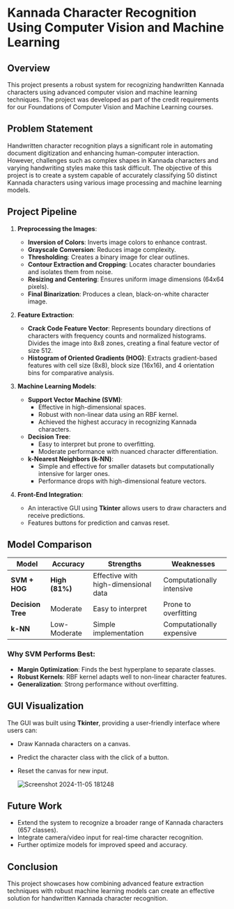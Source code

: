 # Kannada Character Recognition Using Computer Vision and Machine Learning

## Overview
This project presents a robust system for recognizing handwritten Kannada characters using advanced computer vision and machine learning techniques. The project was developed as part of the credit requirements for our Foundations of Computer Vision and Machine Learning courses.

## Problem Statement
Handwritten character recognition plays a significant role in automating document digitization and enhancing human-computer interaction. However, challenges such as complex shapes in Kannada characters and varying handwriting styles make this task difficult. The objective of this project is to create a system capable of accurately classifying 50 distinct Kannada characters using various image processing and machine learning models.

## Project Pipeline
1. **Preprocessing the Images**:
   - **Inversion of Colors**: Inverts image colors to enhance contrast.
   - **Grayscale Conversion**: Reduces image complexity.
   - **Thresholding**: Creates a binary image for clear outlines.
   - **Contour Extraction and Cropping**: Locates character boundaries and isolates them from noise.
   - **Resizing and Centering**: Ensures uniform image dimensions (64x64 pixels).
   - **Final Binarization**: Produces a clean, black-on-white character image.

2. **Feature Extraction**:
   - **Crack Code Feature Vector**: Represents boundary directions of characters with frequency counts and normalized histograms. Divides the image into 8x8 zones, creating a final feature vector of size 512.
   - **Histogram of Oriented Gradients (HOG)**: Extracts gradient-based features with cell size (8x8), block size (16x16), and 4 orientation bins for comparative analysis.

3. **Machine Learning Models**:
   - **Support Vector Machine (SVM)**:
     - Effective in high-dimensional spaces.
     - Robust with non-linear data using an RBF kernel.
     - Achieved the highest accuracy in recognizing Kannada characters.
   - **Decision Tree**:
     - Easy to interpret but prone to overfitting.
     - Moderate performance with nuanced character differentiation.
   - **k-Nearest Neighbors (k-NN)**:
     - Simple and effective for smaller datasets but computationally intensive for larger ones.
     - Performance drops with high-dimensional feature vectors.

4. **Front-End Integration**:
   - An interactive GUI using **Tkinter** allows users to draw characters and receive predictions.
   - Features buttons for prediction and canvas reset.

## Model Comparison
| Model                  | Accuracy       | Strengths                        | Weaknesses                       |
|------------------------|----------------|----------------------------------|----------------------------------|
| **SVM + HOG**  | **High (81%)** | Effective with high-dimensional data | Computationally intensive        |
| **Decision Tree**      | Moderate       | Easy to interpret                | Prone to overfitting             |
| **k-NN**               | Low-Moderate   | Simple implementation            | Computationally expensive        |

### Why SVM Performs Best:
- **Margin Optimization**: Finds the best hyperplane to separate classes.
- **Robust Kernels**: RBF kernel adapts well to non-linear character features.
- **Generalization**: Strong performance without overfitting.

## GUI Visualization
The GUI was built using **Tkinter**, providing a user-friendly interface where users can:
- Draw Kannada characters on a canvas.
- Predict the character class with the click of a button.
- Reset the canvas for new input.

  ![Screenshot 2024-11-05 181248](https://github.com/user-attachments/assets/55d8e9d2-e0be-432a-b7b2-6043caf58e00)

## Future Work
- Extend the system to recognize a broader range of Kannada characters (657 classes).
- Integrate camera/video input for real-time character recognition.
- Further optimize models for improved speed and accuracy.

## Conclusion
This project showcases how combining advanced feature extraction techniques with robust machine learning models can create an effective solution for handwritten Kannada character recognition.
